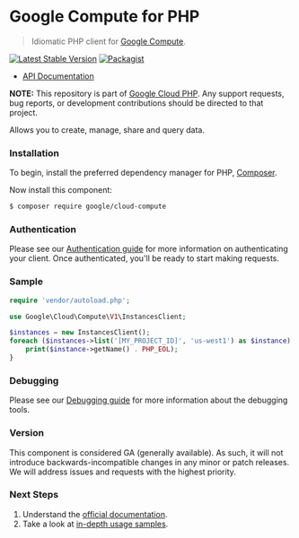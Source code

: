 # Google Compute for PHP

> Idiomatic PHP client for [Google Compute](https://cloud.google.com/compute/).

[![Latest Stable Version](https://poser.pugx.org/google/cloud-compute/v/stable)](https://packagist.org/packages/google/cloud-compute) [![Packagist](https://img.shields.io/packagist/dm/google/cloud-compute.svg)](https://packagist.org/packages/google/cloud-compute)

* [API Documentation](https://cloud.google.com/php/docs/reference/cloud-compute/latest)

**NOTE:** This repository is part of [Google Cloud PHP](https://github.com/googleapis/google-cloud-php). Any
support requests, bug reports, or development contributions should be directed to
that project.

Allows you to create, manage, share and query data.

### Installation

To begin, install the preferred dependency manager for PHP, [Composer](https://getcomposer.org/).

Now install this component:

```sh
$ composer require google/cloud-compute
```

### Authentication

Please see our [Authentication guide](https://github.com/googleapis/google-cloud-php/blob/main/AUTHENTICATION.md) for more information
on authenticating your client. Once authenticated, you'll be ready to start making requests.

### Sample

```php
require 'vendor/autoload.php';

use Google\Cloud\Compute\V1\InstancesClient;

$instances = new InstancesClient();
foreach ($instances->list('[MY_PROJECT_ID]', 'us-west1') as $instance) {
    print($instance->getName() . PHP_EOL);
}
```

### Debugging

Please see our [Debugging guide](https://github.com/googleapis/google-cloud-php/blob/main/DEBUG.md)
for more information about the debugging tools.

### Version

This component is considered GA (generally available). As such, it will not introduce backwards-incompatible changes in
any minor or patch releases. We will address issues and requests with the highest priority.

### Next Steps

1. Understand the [official documentation](https://cloud.google.com/compute/docs).
2. Take a look at [in-depth usage samples](https://github.com/GoogleCloudPlatform/php-docs-samples/tree/master/compute).
